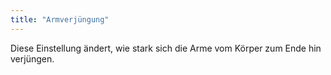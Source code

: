 ```yaml
---
title: "Armverjüngung"
---
```


Diese Einstellung ändert, wie stark sich die Arme vom Körper zum Ende hin verjüngen.
